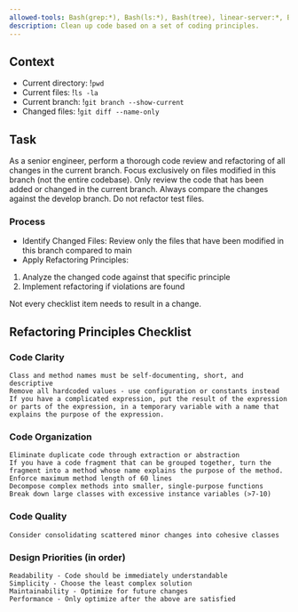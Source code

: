 ```yaml
---
allowed-tools: Bash(grep:*), Bash(ls:*), Bash(tree), linear-server:*, Bash(linear-server:*)
description: Clean up code based on a set of coding principles.
---
```


## Context
- Current directory: !`pwd`
- Current files: !`ls -la`
- Current branch: !`git branch --show-current`
- Changed files: !`git diff --name-only`

## Task

As a senior engineer, perform a thorough code review and refactoring of all changes in the current branch. Focus exclusively on files modified in this branch (not the entire codebase). Only review the code that has been added or changed in the current branch. Always compare the changes against the develop branch. Do not refactor test files.

### Process

- Identify Changed Files: Review only the files that have been modified in this branch compared to main
- Apply Refactoring Principles:

1. Analyze the changed code against that specific principle
2. Implement refactoring if violations are found

Not every checklist item needs to result in a change.

## Refactoring Principles Checklist
### Code Clarity

    Class and method names must be self-documenting, short, and descriptive
    Remove all hardcoded values - use configuration or constants instead
    If you have a complicated expression, put the result of the expression or parts of the expression, in a temporary variable with a name that explains the purpose of the expression.

### Code Organization

    Eliminate duplicate code through extraction or abstraction
    If you have a code fragment that can be grouped together, turn the fragment into a method whose name explains the purpose of the method.
    Enforce maximum method length of 60 lines
    Decompose complex methods into smaller, single-purpose functions
    Break down large classes with excessive instance variables (>7-10)

### Code Quality

    Consider consolidating scattered minor changes into cohesive classes

### Design Priorities (in order)

    Readability - Code should be immediately understandable
    Simplicity - Choose the least complex solution
    Maintainability - Optimize for future changes
    Performance - Only optimize after the above are satisfied


